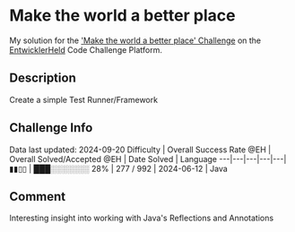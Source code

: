 # Make the world a better place

My solution for the ['Make the world a better place' Challenge](https://platform.entwicklerheld.de/challenge/make-the-world-a-better-place?technology=Java) on the [EntwicklerHeld](https://platform.entwicklerheld.de/) Code Challenge Platform.

## Description
Create a simple Test Runner/Framework

## Challenge Info
Data last updated: 2024-09-20
Difficulty | Overall Success Rate @EH | Overall Solved/Accepted @EH | Date Solved | Language
---|---|---|---|---|
▮▮▯▯ | ███░░░░░░░ 28% | 277 / 992 | 2024-06-12 | Java

## Comment
Interesting insight into working with Java's Reflections and Annotations